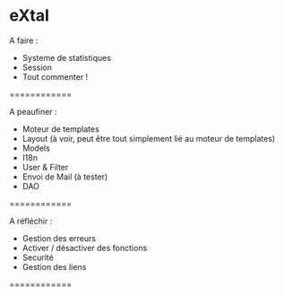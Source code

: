 eXtal
============

 A faire :

  - Systeme de statistiques
  - Session
  - Tout commenter !

============

 A peaufiner :

  - Moteur de templates
  - Layout (à voir, peut être tout simplement lié au moteur de templates)
  - Models
  - I18n
  - User & Filter
  - Envoi de Mail (à tester)
  - DAO

============

A réfléchir :

  - Gestion des erreurs
  - Activer / désactiver des fonctions
  - Securité
  - Gestion des liens

============